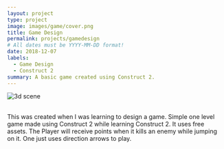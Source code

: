 ```yaml
---
layout: project
type: project
image: images/game/cover.png
title: Game Design
permalink: projects/gamedesign
# All dates must be YYYY-MM-DD format!
date: 2018-12-07
labels:
  - Game Design
  - Construct 2
summary: A basic game created using Construct 2.
---
```


<section class="container">
   <div class="row">
      <img src="https://aryan1107.github.io/folio/images/game/cover.png" style="max-width:700px;height: auto;" class="rounded img-fluid mx-auto d-block" alt="3d scene">
   </div>
</section>
<br>
<section class="container" style="max-width:700px;">
   <div class="row">
      <p>This was created when I was learning to design a game. Simple one level game made using Construct 2 while learning Construct 2. It uses free assets. The Player will receive points when it kills an enemy while jumping on it. One just uses direction arrows to play.
      </p>
   </div>
</section>
<br>

